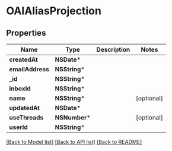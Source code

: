 # OAIAliasProjection

## Properties
Name | Type | Description | Notes
------------ | ------------- | ------------- | -------------
**createdAt** | **NSDate*** |  | 
**emailAddress** | **NSString*** |  | 
**_id** | **NSString*** |  | 
**inboxId** | **NSString*** |  | 
**name** | **NSString*** |  | [optional] 
**updatedAt** | **NSDate*** |  | 
**useThreads** | **NSNumber*** |  | [optional] 
**userId** | **NSString*** |  | 

[[Back to Model list]](../README#documentation-for-models) [[Back to API list]](../README#documentation-for-api-endpoints) [[Back to README]](../README)


